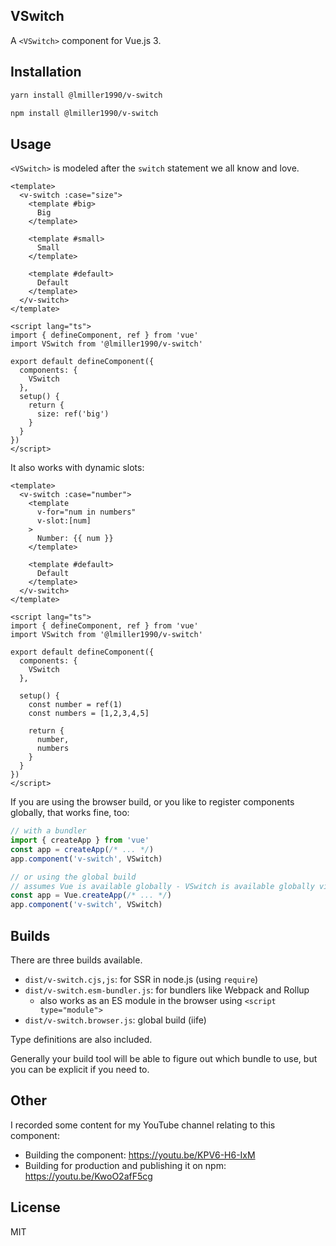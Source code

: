 ## VSwitch

A `<VSwitch>` component for Vue.js 3.

## Installation

```sh
yarn install @lmiller1990/v-switch

npm install @lmiller1990/v-switch
```

## Usage

`<VSwitch>` is modeled after the `switch` statement we all know and love.

```vue
<template>
  <v-switch :case="size">
    <template #big>
      Big
    </template>

    <template #small>
      Small
    </template>

    <template #default>
      Default
    </template>
  </v-switch>
</template>

<script lang="ts">
import { defineComponent, ref } from 'vue'
import VSwitch from '@lmiller1990/v-switch'

export default defineComponent({
  components: {
    VSwitch
  },
  setup() {
    return {
      size: ref('big')
    }
  }
})
</script>
```

It also works with dynamic slots:

```vue
<template>
  <v-switch :case="number">
    <template 
      v-for="num in numbers"
      v-slot:[num]
    >
      Number: {{ num }}
    </template>

    <template #default>
      Default
    </template>
  </v-switch>
</template>

<script lang="ts">
import { defineComponent, ref } from 'vue'
import VSwitch from '@lmiller1990/v-switch'

export default defineComponent({
  components: {
    VSwitch
  },

  setup() {
    const number = ref(1)
    const numbers = [1,2,3,4,5]

    return {
      number,
      numbers
    }
  }
})
</script>
```

If you are using the browser build, or you like to register components globally, that works fine, too:

```js
// with a bundler
import { createApp } from 'vue'
const app = createApp(/* ... */)
app.component('v-switch', VSwitch)

// or using the global build
// assumes Vue is available globally - VSwitch is available globally via `VSwitch`
const app = Vue.createApp(/* ... */)
app.component('v-switch', VSwitch)
```

## Builds

There are three builds available.

- `dist/v-switch.cjs,js`: for SSR in node.js (using `require`)
- `dist/v-switch.esm-bundler.js`: for bundlers like Webpack and Rollup
  - also works as an ES module in the browser using `<script type="module">`
- `dist/v-switch.browser.js`: global build (iife)

Type definitions are also included.

Generally your build tool will be able to figure out which bundle to use, but you can be explicit if you need to.

## Other

I recorded some content for my YouTube channel relating to this component:

- Building the component: https://youtu.be/KPV6-H6-IxM 
- Building for production and publishing it on npm: https://youtu.be/KwoO2afF5cg

## License

MIT
